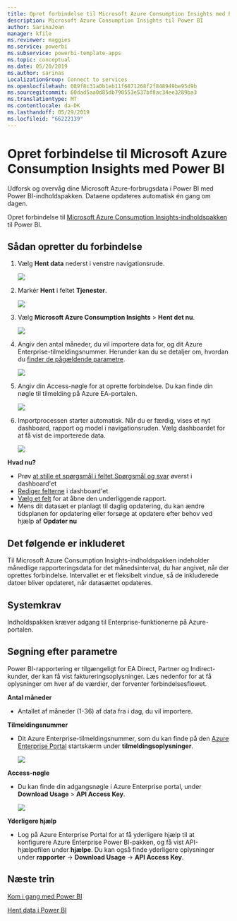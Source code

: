 ```yaml
---
title: Opret forbindelse til Microsoft Azure Consumption Insights med Power BI
description: Microsoft Azure Consumption Insights til Power BI
author: SarinaJoan
manager: kfile
ms.reviewer: maggies
ms.service: powerbi
ms.subservice: powerbi-template-apps
ms.topic: conceptual
ms.date: 05/20/2019
ms.author: sarinas
LocalizationGroup: Connect to services
ms.openlocfilehash: 089f8c31a0b1eb11f6871268f2f848949be95d9b
ms.sourcegitcommit: 60dad5aa0d85db790553e537bf8ac34ee3289ba3
ms.translationtype: MT
ms.contentlocale: da-DK
ms.lasthandoff: 05/29/2019
ms.locfileid: "66222139"
---
```

# <a name="connect-to-microsoft-azure-consumption-insights-with-power-bi"></a>Opret forbindelse til Microsoft Azure Consumption Insights med Power BI
Udforsk og overvåg dine Microsoft Azure-forbrugsdata i Power BI med Power BI-indholdspakken. Dataene opdateres automatisk én gang om dagen.

Opret forbindelse til [Microsoft Azure Consumption Insights-indholdspakken](https://app.powerbi.com/getdata/services/azureconsumption) til Power BI.

## <a name="how-to-connect"></a>Sådan opretter du forbindelse
1. Vælg **Hent data** nederst i venstre navigationsrude.
   
    ![](media/service-connect-to-azure-consumption-insights/getdata.png)
2. Markér **Hent** i feltet **Tjenester**.
   
   ![](media/service-connect-to-azure-consumption-insights/services.png)
3. Vælg **Microsoft Azure Consumption Insights** \> **Hent det nu**. 
   
   ![](media/service-connect-to-azure-consumption-insights/mazureconsumption.png)
4. Angiv den antal måneder, du vil importere data for, og dit Azure Enterprise-tilmeldingsnummer. Herunder kan du se detaljer om, hvordan du [finder de pågældende parametre](#FindingParams).
   
    ![](media/service-connect-to-azure-consumption-insights/azureconsumptionparams.png)
5. Angiv din Access-nøgle for at oprette forbindelse. Du kan finde din nøgle til tilmelding på Azure EA-portalen. 
   
    ![](media/service-connect-to-azure-consumption-insights/msazureconsumptioncreds.png)
6. Importprocessen starter automatisk. Når du er færdig, vises et nyt dashboard, rapport og model i navigationsruden. Vælg dashboardet for at få vist de importerede data.
   
   ![](media/service-connect-to-azure-consumption-insights/msazureconsumptiondashboard.png)

**Hvad nu?**

* Prøv [at stille et spørgsmål i feltet Spørgsmål og svar](consumer/end-user-q-and-a.md) øverst i dashboard'et
* [Rediger felterne](service-dashboard-edit-tile.md) i dashboard'et.
* [Vælg et felt](consumer/end-user-tiles.md) for at åbne den underliggende rapport.
* Mens dit datasæt er planlagt til daglig opdatering, du kan ændre tidsplanen for opdatering eller forsøge at opdatere efter behov ved hjælp af **Opdater nu**

## <a name="whats-included"></a>Det følgende er inkluderet
Til Microsoft Azure Consumption Insights-indholdspakken indeholder månedlige rapporteringsdata for det månedsinterval, du har angivet, når der oprettes forbindelse. Intervallet er et fleksibelt vindue, så de inkluderede datoer bliver opdateret, når datasættet opdateres.

## <a name="system-requirements"></a>Systemkrav
Indholdspakken kræver adgang til Enterprise-funktionerne på Azure-portalen. 

<a name="FindingParams"></a>

## <a name="finding-parameters"></a>Søgning efter parametre
Power BI-rapportering er tilgængeligt for EA Direct, Partner og Indirect-kunder, der kan få vist faktureringsoplysninger. Læs nedenfor for at få oplysninger om hver af de værdier, der forventer forbindelsesflowet.

**Antal måneder**

* Antallet af måneder (1-36) af data fra i dag, du vil importere.

**Tilmeldingsnummer**

* Dit Azure Enterprise-tilmeldingsnummer, som du kan finde på den [Azure Enterprise Portal](https://ea.azure.com/) startskærm under **tilmeldingsoplysninger**.
  
    ![](media/service-connect-to-azure-consumption-insights/params2.png)

**Access-nøgle**

* Du kan finde din adgangsnøgle i Azure Enterprise portal, under **Download Usage** > **API Access Key**.
  
    ![](media/service-connect-to-azure-consumption-insights/creds2.png)

**Yderligere hjælp**

* Log på Azure Enterprise Portal for at få yderligere hjælp til at konfigurere Azure Enterprise Power BI-pakken, og få vist API-hjælpefilen under **hjælpe**. Du kan også finde yderligere oplysninger under **rapporter** -> **Download Usage** -> **API Access Key**.

## <a name="next-steps"></a>Næste trin
[Kom i gang med Power BI](service-get-started.md)

[Hent data i Power BI](service-get-data.md)

